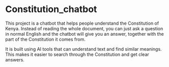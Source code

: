 # Constitution_chatbot
This project is a chatbot that helps people understand the Constitution of Kenya. Instead of reading the whole document, you can just ask a question in normal English and the chatbot will give you an answer, together with the part of the Constitution it comes from.

It is built using AI tools that can understand text and find similar meanings. This makes it easier to search through the Constitution and get clear answers.
